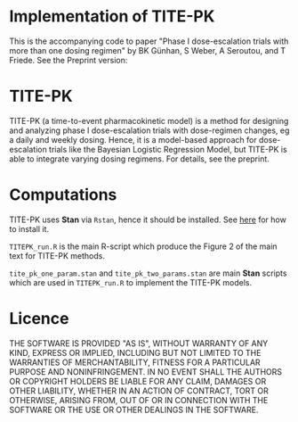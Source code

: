 
Implementation of TITE-PK 
=========================
This is the accompanying code to paper "Phase I dose-escalation trials with more than one dosing regimen"
by BK Günhan, S Weber, A Seroutou, and T Friede.
See the Preprint version: 

TITE-PK 
=======
TITE-PK (a time-to-event pharmacokinetic model) is a method for designing and analyzing 
phase I dose-escalation trials with dose-regimen changes, eg a daily and weekly dosing.
Hence, it is a model-based approach for dose-escalation trials like the Bayesian Logistic
Regression Model, but TITE-PK is able to integrate varying dosing regimens. For details, 
see the preprint.

Computations
============
TITE-PK uses **Stan** via `Rstan`, hence it should be installed. 
See [here](https://github.com/stan-dev/rstan/wiki/RStan-Getting-Started)
for how to install it.

`TITEPK_run.R` is the main R-script which produce the Figure 2 of the main text
for TITE-PK methods.

`tite_pk_one_param.stan` and `tite_pk_two_params.stan` are main **Stan** scripts
which are used in `TITEPK_run.R` to implement the TITE-PK models.


Licence
=======

  THE SOFTWARE IS PROVIDED "AS IS", WITHOUT WARRANTY OF ANY KIND, EXPRESS OR
  IMPLIED, INCLUDING BUT NOT LIMITED TO THE WARRANTIES OF MERCHANTABILITY,
  FITNESS FOR A PARTICULAR PURPOSE AND NONINFRINGEMENT. IN NO EVENT SHALL THE
  AUTHORS OR COPYRIGHT HOLDERS BE LIABLE FOR ANY CLAIM, DAMAGES OR OTHER
  LIABILITY, WHETHER IN AN ACTION OF CONTRACT, TORT OR OTHERWISE, ARISING FROM,
  OUT OF OR IN CONNECTION WITH THE SOFTWARE OR THE USE OR OTHER DEALINGS IN THE
  SOFTWARE.





